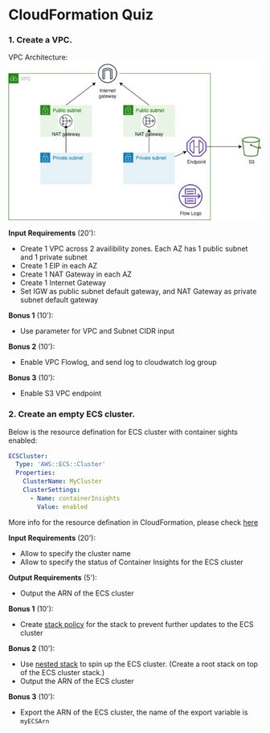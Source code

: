 # CloudFormation Quiz

### 1. Create a VPC.

VPC Architecture:
![vpc-arc](images/create-a-vpc.jpg)

**Input Requirements** (20'):
+ Create 1 VPC across 2 availibility zones. Each AZ has 1 public subnet and 1 private subnet
+ Create 1 EIP in each AZ
+ Create 1 NAT Gateway in each AZ
+ Create 1 Internet Gateway
+ Set IGW as public subnet default gateway, and NAT Gateway as private subnet default gateway

**Bonus 1** (10'):
+ Use parameter for VPC and Subnet CIDR input

**Bonus 2** (10'):
+ Enable VPC Flowlog, and send log to cloudwatch log group

**Bonus 3** (10'):
+ Enable S3 VPC endpoint

### 2. Create an empty ECS cluster.

Below is the resource defination for ECS cluster with container sights enabled:

```yaml
ECSCluster:
  Type: 'AWS::ECS::Cluster'
  Properties:
    ClusterName: MyCluster
    ClusterSettings:
      - Name: containerInsights
        Value: enabled
```

More info for the resource defination in CloudFormation, please check [here](https://docs.aws.amazon.com/AWSCloudFormation/latest/UserGuide/aws-resource-ecs-cluster.html)

**Input Requirements** (20'):
+ Allow to specify the cluster name
+ Allow to specify the status of Container Insights for the ECS cluster

**Output Requirements** (5'):
+ Output the ARN of the ECS cluster

**Bonus 1** (10'):
+ Create [stack policy](https://docs.aws.amazon.com/AWSCloudFormation/latest/UserGuide/protect-stack-resources.html) for the stack to prevent further updates to the ECS cluster

**Bonus 2** (10'):
+ Use [nested stack](https://docs.aws.amazon.com/AWSCloudFormation/latest/UserGuide/using-cfn-nested-stacks.html) to spin up the ECS cluster. (Create a root stack on top of the ECS cluster stack.)
+ Output the ARN of the ECS cluster

**Bonus 3** (10'):
+ Export the ARN of the ECS cluster, the name of the export variable is `myECSArn`
